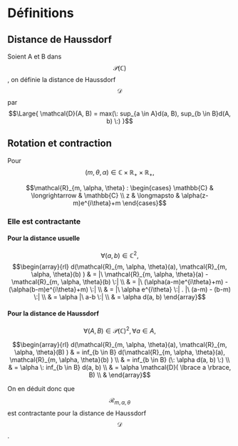 # Définitions 

## Distance de Haussdorf

Soient A et B dans $$\mathcal{P}(\mathbb{C})$$, on définie la distance de Haussdorf $$\mathcal{D}$$ par $$\Large{ \mathcal{D}(A, B) = max(\: sup_{a \in A}d(a, B), sup_{b \in B}d(A, b) \:) }$$

## Rotation et contraction

Pour $$(m, \theta, \alpha) \in \mathbb{C} \times \mathbb{R_+} \times \mathbb{R_+} ,$$

$$\mathcal{R}_{m, \alpha, \theta} : \begin{cases}
    \mathbb{C} & \longrightarrow & \mathbb{C} \\
    z & \longmapsto & \alpha(z-m)e^{i\theta}+m
\end{cases}$$

### Elle est contractante

#### Pour la distance usuelle

$$\forall (a,b) \in \mathbb{C}^2 ,$$
$$\begin{array}{rl}
d(\mathcal{R}_{m, \alpha, \theta}(a), \mathcal{R}_{m, \alpha, \theta}(b) ) &
= |\ \mathcal{R}_{m, \alpha, \theta}(a) - \mathcal{R}_{m, \alpha, \theta}(b) \:| \\ &
= |\ (\alpha(a-m)e^{i\theta}+m) - (\alpha(b-m)e^{i\theta}+m) \:| \\ &
= |\ \alpha e^{i\theta} \:| . |\ (a-m) - (b-m) \:| \\ &
= \alpha |\ a-b \:| \\ &
= \alpha d(a, b)
\end{array}$$

#### Pour la distance de Haussdorf

$$\forall (A,B) \in \mathcal{P}(\mathbb{C})^2 , \forall a \in A,$$

$$\begin{array}{rl}
d(\mathcal{R}_{m, \alpha, \theta}(a), \mathcal{R}_{m, \alpha, \theta}(B) ) &
= inf_{b \in B} d(\mathcal{R}_{m, \alpha, \theta}(a), \mathcal{R}_{m, \alpha, \theta}(b) ) \\ &
= inf_{b \in B} (\: \alpha d(a, b) \:) \\ &
= \alpha \: inf_{b \in B} d(a, b) \\ &
= \alpha \mathcal{D}( \lbrace a \rbrace, B) \\ &
\end{array}$$

On en déduit donc que $$\mathcal{R}_{m, \alpha, \theta}$$ est contractante pour la distance de Haussdorf $$\mathcal{D}$$.
